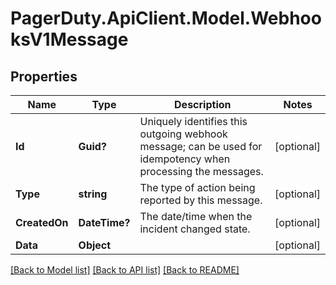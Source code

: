 # PagerDuty.ApiClient.Model.WebhooksV1Message
## Properties

Name | Type | Description | Notes
------------ | ------------- | ------------- | -------------
**Id** | **Guid?** | Uniquely identifies this outgoing webhook message; can be used for idempotency when processing the messages. | [optional] 
**Type** | **string** | The type of action being reported by this message. | [optional] 
**CreatedOn** | **DateTime?** | The date/time when the incident changed state. | [optional] 
**Data** | **Object** |  | [optional] 

[[Back to Model list]](../README.md#documentation-for-models) [[Back to API list]](../README.md#documentation-for-api-endpoints) [[Back to README]](../README.md)

